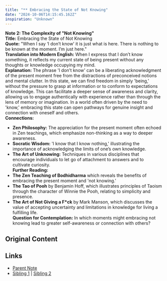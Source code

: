 ```yaml
---
title: "** Embracing the State of Not Knowing"
date: "2024-10-06T14:15:45.162Z"
inspiration: "Unknown"
---
```


  
**Note 2: The Complexity of "Not Knowing"**  
**Title:** Embracing the State of Not Knowing  
**Quote:** "When I say ‘I don’t know’ it is just what is here. There is nothing to be known at the moment. I’m just here."  
**Translation into Modern English:** When I express that I don’t know something, it reflects my current state of being present without any thoughts or knowledge occupying my mind.  
**Explanation:** The phrase 'I don’t know' can be a liberating acknowledgment of the present moment free from the distractions of preconceived notions and mental clutter. In this state, we can find freedom in simply 'being,' without the pressure to grasp at information or to conform to expectations of knowledge. This can facilitate a deeper sense of awareness and clarity, allowing us to engage authentically with experience rather than through the lens of memory or imagination. In a world often driven by the need to 'know,' embracing this state can open pathways for genuine insight and connection with oneself and others.  
**Connections:**  
- **Zen Philosophy:** The appreciation for the present moment often echoed in Zen teachings, which emphasize non-thinking as a way to deeper awareness.  
- **Socratic Wisdom:** 'I know that I know nothing,' illustrating the importance of acknowledging the limits of one’s own knowledge.  
- **The Art of Unknowing:** Techniques in various disciplines that encourage individuals to let go of attachment to answers and to cultivate curiosity.  
**Further Reading:**  
- **The Zen Teaching of Bodhidharma** which reveals the benefits of embracing the present moment and 'not knowing.'  
- **The Tao of Pooh** by Benjamin Hoff, which illustrates principles of Taoism through the character of Winnie the Pooh, relating to simplicity and presence.  
- **The Art of Not Giving a F*ck** by Mark Manson, which discusses the value of accepting uncertainty and limitations in knowledge for living a fulfilling life.  
**Question for Contemplation:** In which moments might embracing not knowing lead to greater self-awareness or connection with others?  


## Original Content



## Links

- [Parent Note](/parent-note.md)
- [Sibling 1](/zettel1.md) | [Sibling 2](/zettel2.md)
